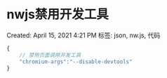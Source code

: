 # nwjs禁用开发工具

Created: April 15, 2021 4:21 PM
标签: json, nw.js, 代码

```jsx
{
	// 禁用页面调用开发工具
	"chromium-args":"--disable-devtools"
}
```